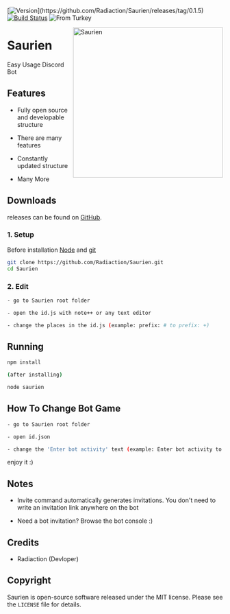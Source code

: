 [![Version](https://img.shields.io/badge/Version-0.1.5%20R10%20(Fixed%20version%20of%200.1.4)-yellow)](https://github.com/Radiaction/Saurien/releases/tag/0.1.5)
[![Build Status](https://travis-ci.org/Radiaction/Saurien.svg?branch=master)](https://travis-ci.org/Radiaction/Saurien)
![From Turkey](https://img.shields.io/badge/from-Turkey-red.svg)


<img align="right" alt="Saurien" width="350" src="./data/logo/logo.png">

# Saurien

Easy Usage Discord Bot

## Features
- Fully open source and developable structure

- There are many features

- Constantly updated structure

- Many More

## Downloads
releases can be found on [GitHub](https://github.com/Radiaction/Saurien/releases).

### 1. Setup
Before installation [Node](https://nodejs.org/en/download) and [git](https://git-scm.com/downloads)

```sh
git clone https://github.com/Radiaction/Saurien.git
cd Saurien
```

### 2. Edit

```sh
- go to Saurien root folder

- open the id.js with note++ or any text editor

- change the places in the id.js (example: prefix: # to prefix: +)
```

## Running

```sh
npm install

(after installing)

node saurien
```

## How To Change Bot Game

```sh
- go to Saurien root folder

- open id.json

- change the 'Enter bot activity' text (example: Enter bot activity to Im Online)
```

enjoy it :)

## Notes

* Invite command automatically generates invitations. You don't need to write an invitation link anywhere on the bot

* Need a bot invitation? Browse the bot console :)

## Credits

 * Radiaction (Devloper)

## Copyright

Saurien is open-source software released under the MIT license. Please see
the `LICENSE` file for details.
